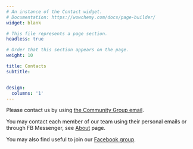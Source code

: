 ```yaml
---
# An instance of the Contact widget.
# Documentation: https://wowchemy.com/docs/page-builder/
widget: blank

# This file represents a page section.
headless: true

# Order that this section appears on the page.
weight: 10

title: Contacts
subtitle:


design:
  columns: '1'
---
```


Please contact us by using <a href="mailto:sunflowerswales@gmail.com">the Community Group email</a>.

You may contact each member of our team using their personal emails or through FB Messenger, see <a href="/about/">About</a> page.

You may also find useful to join our <a href="https://www.facebook.com/groups/601579067497655">Facebook group</a>.
